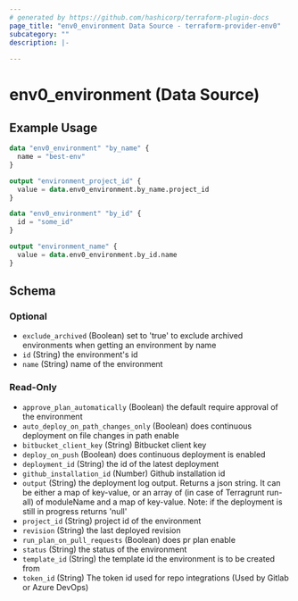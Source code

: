 ```yaml
---
# generated by https://github.com/hashicorp/terraform-plugin-docs
page_title: "env0_environment Data Source - terraform-provider-env0"
subcategory: ""
description: |-
  
---
```


# env0_environment (Data Source)



## Example Usage

```terraform
data "env0_environment" "by_name" {
  name = "best-env"
}

output "environment_project_id" {
  value = data.env0_environment.by_name.project_id
}

data "env0_environment" "by_id" {
  id = "some_id"
}

output "environment_name" {
  value = data.env0_environment.by_id.name
}
```

<!-- schema generated by tfplugindocs -->
## Schema

### Optional

- `exclude_archived` (Boolean) set to 'true' to exclude archived environments when getting an environment by name
- `id` (String) the environment's id
- `name` (String) name of the environment

### Read-Only

- `approve_plan_automatically` (Boolean) the default require approval of the environment
- `auto_deploy_on_path_changes_only` (Boolean) does continuous deployment on file changes in path enable
- `bitbucket_client_key` (String) Bitbucket client key
- `deploy_on_push` (Boolean) does continuous deployment is enabled
- `deployment_id` (String) the id of the latest deployment
- `github_installation_id` (Number) Github installation id
- `output` (String) the deployment log output. Returns a json string. It can be either a map of key-value, or an array of (in case of Terragrunt run-all) of moduleName and a map of key-value. Note: if the deployment is still in progress returns 'null'
- `project_id` (String) project id of the environment
- `revision` (String) the last deployed revision
- `run_plan_on_pull_requests` (Boolean) does pr plan enable
- `status` (String) the status of the environment
- `template_id` (String) the template id the environment is to be created from
- `token_id` (String) The token id used for repo integrations (Used by Gitlab or Azure DevOps)


